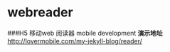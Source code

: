 # webreader
###H5 移动web 阅读器  mobile development
**演示地址**http://lovermobile.com/my-jekyll-blog/reader/
